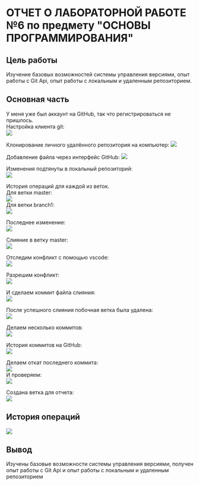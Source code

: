 # ОТЧЕТ О ЛАБОРАТОРНОЙ РАБОТЕ №6 по предмету "ОСНОВЫ ПРОГРАММИРОВАНИЯ"
## Цель работы
Изучение базовых возможностей системы управления версиями, опыт работы с Git Api, опыт работы с локальным и удаленным репозиторием. 
## Основная часть
У меня уже был аккаунт на GitHub, так что регистрироваться не пришлось. <br>
Настройка клиента git: <br>
![](https://github.com/Nastiaaaaaa/LR6/blob/report/screenshot/%D0%A1%D0%BD%D0%B8%D0%BC%D0%BE%D0%BA%20%D1%8D%D0%BA%D1%80%D0%B0%D0%BD%D0%B0%202023-11-13%20223045.png) 

Клонирование личного удалённого репозитория на компьютер:
![](https://github.com/Nastiaaaaaa/LR6/blob/report/screenshot/%D0%A1%D0%BD%D0%B8%D0%BC%D0%BE%D0%BA%20%D1%8D%D0%BA%D1%80%D0%B0%D0%BD%D0%B0%202023-11-14%20234238.png)

Добавление файла через интерфейс GitHub: 
![](https://github.com/Nastiaaaaaa/LR6/blob/report/screenshot/%D0%A1%D0%BD%D0%B8%D0%BC%D0%BE%D0%BA%20%D1%8D%D0%BA%D1%80%D0%B0%D0%BD%D0%B0%202023-11-15%20005404.png)

Изменения подтянуты в локальный репозиторий: <br>
![](https://github.com/Nastiaaaaaa/LR6/blob/report/screenshot/%D0%A1%D0%BD%D0%B8%D0%BC%D0%BE%D0%BA%20%D1%8D%D0%BA%D1%80%D0%B0%D0%BD%D0%B0%202023-11-15%20005629.png)

История операций для каждой из веток.<br> 
Для ветки master:<br>
![](https://github.com/Nastiaaaaaa/LR6/blob/report/screenshot/%D0%A1%D0%BD%D0%B8%D0%BC%D0%BE%D0%BA%20%D1%8D%D0%BA%D1%80%D0%B0%D0%BD%D0%B0%202023-11-15%20010054.png) <br>
Для ветки branch1: <br>
![](https://github.com/Nastiaaaaaa/LR6/blob/report/screenshot/%D0%A1%D0%BD%D0%B8%D0%BC%D0%BE%D0%BA%20%D1%8D%D0%BA%D1%80%D0%B0%D0%BD%D0%B0%202023-11-15%20010338.png)

Последнее изменение:<br>
![](https://github.com/Nastiaaaaaa/LR6/blob/report/screenshot/%D0%A1%D0%BD%D0%B8%D0%BC%D0%BE%D0%BA%20%D1%8D%D0%BA%D1%80%D0%B0%D0%BD%D0%B0%202023-11-15%20010858.png)

Слияние в ветку master: <br>
![](https://github.com/Nastiaaaaaa/LR6/blob/report/screenshot/%D0%A1%D0%BD%D0%B8%D0%BC%D0%BE%D0%BA%20%D1%8D%D0%BA%D1%80%D0%B0%D0%BD%D0%B0%202023-11-15%20011056.png) <br>

Отследим конфликт с помощью vscode:<br>
![](https://github.com/Nastiaaaaaa/LR6/blob/report/screenshot/%D0%A1%D0%BD%D0%B8%D0%BC%D0%BE%D0%BA%20%D1%8D%D0%BA%D1%80%D0%B0%D0%BD%D0%B0%202023-11-15%20165009.png)<br>

Разрешим конфликт:<br>
![](https://github.com/Nastiaaaaaa/LR6/blob/report/screenshot/%D0%A1%D0%BD%D0%B8%D0%BC%D0%BE%D0%BA%20%D1%8D%D0%BA%D1%80%D0%B0%D0%BD%D0%B0%202023-11-15%20165108.png)<br>

И сделаем коммит файла слияния: <br>
![](https://github.com/Nastiaaaaaa/LR6/blob/report/screenshot/%D0%A1%D0%BD%D0%B8%D0%BC%D0%BE%D0%BA%20%D1%8D%D0%BA%D1%80%D0%B0%D0%BD%D0%B0%202023-11-15%20170429.png)

После успешного слияния побочная ветка была удалена: <br>
![](https://github.com/Nastiaaaaaa/LR6/blob/report/screenshot/%D0%A1%D0%BD%D0%B8%D0%BC%D0%BE%D0%BA%20%D1%8D%D0%BA%D1%80%D0%B0%D0%BD%D0%B0%202023-11-15%20171629.png)

Делаем несколько коммитов: <br>
![](https://github.com/Nastiaaaaaa/LR6/blob/report/screenshot/%D0%A1%D0%BD%D0%B8%D0%BC%D0%BE%D0%BA%20%D1%8D%D0%BA%D1%80%D0%B0%D0%BD%D0%B0%202023-11-15%20192020.png) <br>

История коммитов на GitHub: <br>
![](https://github.com/Nastiaaaaaa/LR6/blob/report/screenshot/%D0%A1%D0%BD%D0%B8%D0%BC%D0%BE%D0%BA%20%D1%8D%D0%BA%D1%80%D0%B0%D0%BD%D0%B0%202023-11-15%20191615.png)

Делаем откат последнего коммита: <br>
![](https://github.com/Nastiaaaaaa/LR6/blob/report/screenshot/%D0%A1%D0%BD%D0%B8%D0%BC%D0%BE%D0%BA%20%D1%8D%D0%BA%D1%80%D0%B0%D0%BD%D0%B0%202023-11-15%20194425.png) <br>
И проверяем: <br>
![](https://github.com/Nastiaaaaaa/LR6/blob/report/screenshot/%D0%A1%D0%BD%D0%B8%D0%BC%D0%BE%D0%BA%20%D1%8D%D0%BA%D1%80%D0%B0%D0%BD%D0%B0%202023-11-15%20194547.png)

Создана ветка для отчета: <br>
![](https://github.com/Nastiaaaaaa/LR6/blob/report/screenshot/%D0%A1%D0%BD%D0%B8%D0%BC%D0%BE%D0%BA%20%D1%8D%D0%BA%D1%80%D0%B0%D0%BD%D0%B0%202023-11-15%20195344.png)

## История операций
![](https://github.com/Nastiaaaaaa/LR6/blob/report/screenshot/%D0%A1%D0%BD%D0%B8%D0%BC%D0%BE%D0%BA%20%D1%8D%D0%BA%D1%80%D0%B0%D0%BD%D0%B0%202023-11-15%20234350.png)

## Вывод
Изучены базовые возможности системы управления версиями, получен опыт работы с Git Api и опыт работы с локальным и удаленным репозиторием

